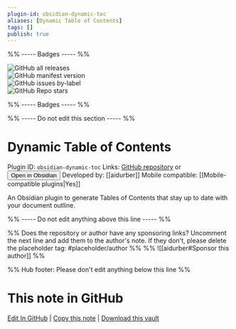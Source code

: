 ```yaml
---
plugin-id: obsidian-dynamic-toc
aliases: [Dynamic Table of Contents]
tags: []
publish: true
---
```


%% ----- Badges ----- %%

![GitHub all releases](https://img.shields.io/github/downloads/aidurber/obsidian-plugin-dynamic-toc/total?color=573E7A&logo=github&style=for-the-badge)  
![GitHub manifest version](https://img.shields.io/github/manifest-json/v/aidurber/obsidian-plugin-dynamic-toc?color=573E7A&logo=github&style=for-the-badge)  
![GitHub issues by-label](https://img.shields.io/github/issues/aidurber/obsidian-plugin-dynamic-toc/help%20wanted?color=573E7A&logo=github&style=for-the-badge)  
![GitHub Repo stars](https://img.shields.io/github/stars/aidurber/obsidian-plugin-dynamic-toc?color=573E7A&logo=github&style=for-the-badge)

%% ----- Badges ----- %%

%% ----- Do not edit this section ----- %%

# Dynamic Table of Contents

Plugin ID: `obsidian-dynamic-toc`
Links: [GitHub repository](https://github.com/aidurber/obsidian-plugin-dynamic-toc) or [<button id=HH>Open in Obsidian</button>](obsidian://show-plugin?id=obsidian-dynamic-toc)
Developed by: [[aidurber]]
Mobile compatible: [[Mobile-compatible plugins|Yes]]

An Obsidian plugin to generate Tables of Contents that stay up to date with your document outline.

%% ----- Do not edit anything above this line ----- %%

%% Does the repository or author have any sponsoring links? Uncomment the next line and add them to the author's note. If they don't, please delete the placeholder tag: #placeholder/author %%
%% ![[aidurber#Sponsor this author]] %%

%% Hub footer: Please don't edit anything below this line %%

# This note in GitHub

<span class="git-footer">[Edit In GitHub](https://github.dev/obsidian-community/obsidian-hub/blob/main/02%20-%20Community%20Expansions/02.05%20All%20Community%20Expansions/Plugins/obsidian-dynamic-toc.md "git-hub-edit-note") | [Copy this note](https://raw.githubusercontent.com/obsidian-community/obsidian-hub/main/02%20-%20Community%20Expansions/02.05%20All%20Community%20Expansions/Plugins/obsidian-dynamic-toc.md "git-hub-copy-note") | [Download this vault](https://github.com/obsidian-community/obsidian-hub/archive/refs/heads/main.zip "git-hub-download-vault") </span>
